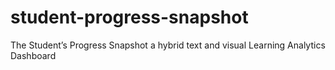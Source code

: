 # student-progress-snapshot
The Student’s Progress Snapshot a hybrid text and visual Learning Analytics Dashboard
